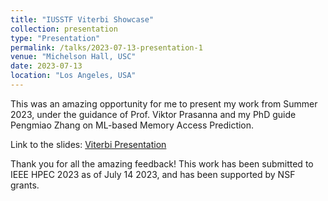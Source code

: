 ```yaml
---
title: "IUSSTF Viterbi Showcase"
collection: presentation
type: "Presentation"
permalink: /talks/2023-07-13-presentation-1
venue: "Michelson Hall, USC"
date: 2023-07-13
location: "Los Angeles, USA"
---
```


This was an amazing opportunity for me to present my work from Summer 2023, under the guidance of Prof. Viktor Prasanna and my PhD guide Pengmiao Zhang on ML-based Memory Access Prediction.

Link to the slides: [Viterbi Presentation](https://docs.google.com/presentation/d/1ugpWiPPwoHSK1fHI9CSvu_xRLh4jFjUf/edit?usp=sharing&ouid=103713110173550634207&rtpof=true&sd=true)

Thank you for all the amazing feedback! This work has been submitted to IEEE HPEC 2023 as of July 14 2023, and has been supported by NSF grants.
